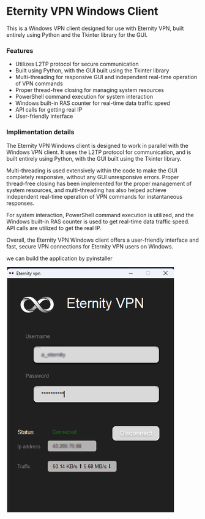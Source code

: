 # Eternity VPN Windows Client
This is a Windows VPN client designed for use with Eternity VPN, built entirely using Python and the Tkinter library for the GUI.

### Features
* Utilizes L2TP protocol for secure communication
* Built using Python, with the GUI built using the Tkinter library
* Multi-threading for responsive GUI and independent real-time operation of VPN commands
* Proper thread-free closing for managing system resources
* PowerShell command execution for system interaction
* Windows built-in RAS counter for real-time data traffic speed
* API calls for getting real IP
* User-friendly interface

### Implimentation details
The Eternity VPN Windows client is designed to work in parallel with the Windows VPN client. It uses the L2TP protocol for communication, and is built entirely using Python, with the GUI built using the Tkinter library.

Multi-threading is used extensively within the code to make the GUI completely responsive, without any GUI unresponsive errors. Proper thread-free closing has been implemented for the proper management of system resources, and multi-threading has also helped achieve independent real-time operation of VPN commands for instantaneous responses.

For system interaction, PowerShell command execution is utilized, and the Windows built-in RAS counter is used to get real-time data traffic speed. API calls are utilized to get the real IP.

Overall, the Eternity VPN Windows client offers a user-friendly interface and fast, secure VPN connections for Eternity VPN users on Windows.


we can build the application by pyinstaller

![output](output.png)
